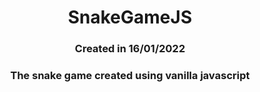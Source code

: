 <div align="center"><h1>SnakeGameJS</h1></div>

<div align="center"><h3> Created in 16/01/2022</h3><h3>The snake game created using vanilla javascript</h3></div>
